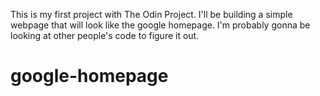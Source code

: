 This is my first project with The Odin Project. I'll be building a simple webpage that will look like the google homepage. I'm probably gonna be looking at other people's code to figure it out. 
# google-homepage

